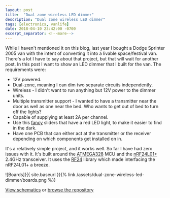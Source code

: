 ```yaml
---
layout: post
title:  "Dual zone wireless LED dimmer"
description: "Dual zone wireless LED dimmer"
tags: [electronics, vanlife]
date: 2018-04-10 23:42:00 -0700
excerpt_separator: <!--more-->
---
```



While I haven't mentioned it on this blog, last year I bought a Dodge Sprinter 2005 van with the intent of converting it into a livable space/festival van. There's a lot I have to say about that project, but that will wait for another post. In this post I want to show an LED dimmer that I built for the van. The requirements were:
* 12V powered.
* Dual-zone, meaning I can dim two separate circuits independently.
* Wireless - I didn't want to run anything but 12V power to the dimmer units.
* Multiple transmitter support - I wanted to have a transmitter near the door as well as one near the bed. Who wants to get out of bed to turn off the lights?
* Capable of supplying at least 2A per channel.
* Use this [fancy](https://www.mouser.com/ProductDetail/652-PTL45-15R0-103B2) sliders that have a red LED light, to make it easier to find in the dark.
* Have one PCB that can either act at the transmitter or the receiver depending on which components get installed on in.

It's a relatively simple project, and it works well. So far I have had zero issues with it. It's built around the [ATMEGA328](https://www.microchip.com/wwwproducts/en/ATmega328) MCU and the [nRF24L01+](http://www.nordicsemi.com/eng/Products/2.4GHz-RF/nRF24L01P) 2.4GHz transceiver. It uses the [RF24](https://github.com/nRF24/RF24) library which made interfacing the nRF24L01+ a breeze.

![Boards]({{ site.baseurl }}{% link /assets/dual-zone-wireless-led-dimmer/boards.png %})

[View schematics](https://github.com/eranrund/eagle/blob/master/dual-led-wireless-dimmer/dual-led-wireless-dimmer-sch.pdf) or [browse the repository](https://github.com/eranrund/eagle/tree/master/dual-led-wireless-dimmer)
